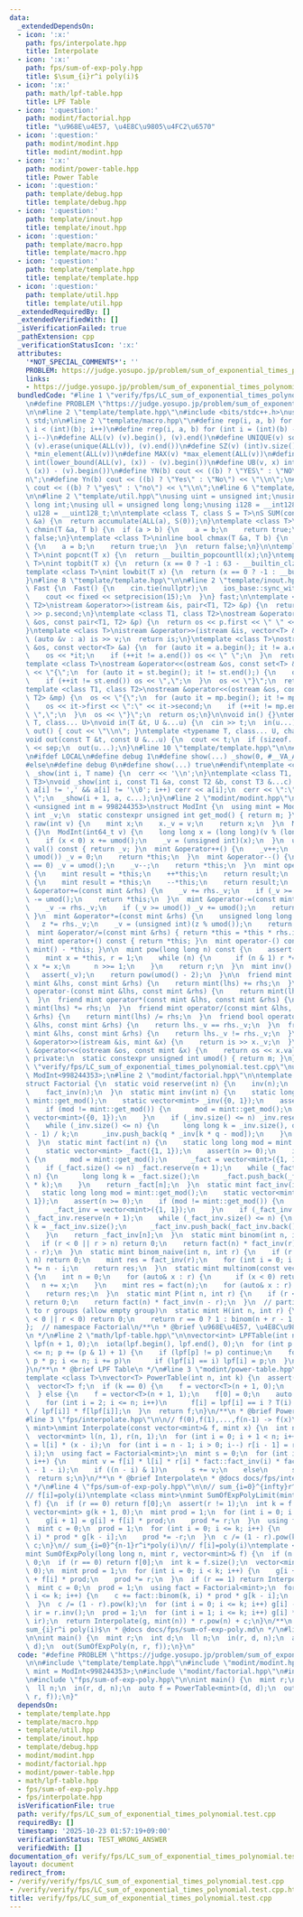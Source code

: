 ```yaml
---
data:
  _extendedDependsOn:
  - icon: ':x:'
    path: fps/interpolate.hpp
    title: Interpolate
  - icon: ':x:'
    path: fps/sum-of-exp-poly.hpp
    title: $\sum_{i}r^i poly(i)$
  - icon: ':x:'
    path: math/lpf-table.hpp
    title: LPF Table
  - icon: ':question:'
    path: modint/factorial.hpp
    title: "\u968E\u4E57, \u4E8C\u9805\u4FC2\u6570"
  - icon: ':question:'
    path: modint/modint.hpp
    title: modint/modint.hpp
  - icon: ':x:'
    path: modint/power-table.hpp
    title: Power Table
  - icon: ':question:'
    path: template/debug.hpp
    title: template/debug.hpp
  - icon: ':question:'
    path: template/inout.hpp
    title: template/inout.hpp
  - icon: ':question:'
    path: template/macro.hpp
    title: template/macro.hpp
  - icon: ':question:'
    path: template/template.hpp
    title: template/template.hpp
  - icon: ':question:'
    path: template/util.hpp
    title: template/util.hpp
  _extendedRequiredBy: []
  _extendedVerifiedWith: []
  _isVerificationFailed: true
  _pathExtension: cpp
  _verificationStatusIcon: ':x:'
  attributes:
    '*NOT_SPECIAL_COMMENTS*': ''
    PROBLEM: https://judge.yosupo.jp/problem/sum_of_exponential_times_polynomial
    links:
    - https://judge.yosupo.jp/problem/sum_of_exponential_times_polynomial
  bundledCode: "#line 1 \"verify/fps/LC_sum_of_exponential_times_polynomial.test.cpp\"\
    \n#define PROBLEM \"https://judge.yosupo.jp/problem/sum_of_exponential_times_polynomial\"\
    \n\n#line 2 \"template/template.hpp\"\n#include <bits/stdc++.h>\nusing namespace\
    \ std;\n\n#line 2 \"template/macro.hpp\"\n#define rep(i, a, b) for (int i = (a);\
    \ i < (int)(b); i++)\n#define rrep(i, a, b) for (int i = (int)(b) - 1; i >= (a);\
    \ i--)\n#define ALL(v) (v).begin(), (v).end()\n#define UNIQUE(v) sort(ALL(v)),\
    \ (v).erase(unique(ALL(v)), (v).end())\n#define SZ(v) (int)v.size()\n#define MIN(v)\
    \ *min_element(ALL(v))\n#define MAX(v) *max_element(ALL(v))\n#define LB(v, x)\
    \ int(lower_bound(ALL(v), (x)) - (v).begin())\n#define UB(v, x) int(upper_bound(ALL(v),\
    \ (x)) - (v).begin())\n#define YN(b) cout << ((b) ? \"YES\" : \"NO\") << \"\\\
    n\";\n#define Yn(b) cout << ((b) ? \"Yes\" : \"No\") << \"\\n\";\n#define yn(b)\
    \ cout << ((b) ? \"yes\" : \"no\") << \"\\n\";\n#line 6 \"template/template.hpp\"\
    \n\n#line 2 \"template/util.hpp\"\nusing uint = unsigned int;\nusing ll = long\
    \ long int;\nusing ull = unsigned long long;\nusing i128 = __int128_t;\nusing\
    \ u128 = __uint128_t;\n\ntemplate <class T, class S = T>\nS SUM(const vector<T>\
    \ &a) {\n  return accumulate(ALL(a), S(0));\n}\ntemplate <class T>\ninline bool\
    \ chmin(T &a, T b) {\n  if (a > b) {\n    a = b;\n    return true;\n  }\n  return\
    \ false;\n}\ntemplate <class T>\ninline bool chmax(T &a, T b) {\n  if (a < b)\
    \ {\n    a = b;\n    return true;\n  }\n  return false;\n}\n\ntemplate <class\
    \ T>\nint popcnt(T x) {\n  return __builtin_popcountll(x);\n}\ntemplate <class\
    \ T>\nint topbit(T x) {\n  return (x == 0 ? -1 : 63 - __builtin_clzll(x));\n}\n\
    template <class T>\nint lowbit(T x) {\n  return (x == 0 ? -1 : __builtin_ctzll(x));\n\
    }\n#line 8 \"template/template.hpp\"\n\n#line 2 \"template/inout.hpp\"\nstruct\
    \ Fast {\n  Fast() {\n    cin.tie(nullptr);\n    ios_base::sync_with_stdio(false);\n\
    \    cout << fixed << setprecision(15);\n  }\n} fast;\n\ntemplate <class T1, class\
    \ T2>\nistream &operator>>(istream &is, pair<T1, T2> &p) {\n  return is >> p.first\
    \ >> p.second;\n}\ntemplate <class T1, class T2>\nostream &operator<<(ostream\
    \ &os, const pair<T1, T2> &p) {\n  return os << p.first << \" \" << p.second;\n\
    }\ntemplate <class T>\nistream &operator>>(istream &is, vector<T> &a) {\n  for\
    \ (auto &v : a) is >> v;\n  return is;\n}\ntemplate <class T>\nostream &operator<<(ostream\
    \ &os, const vector<T> &a) {\n  for (auto it = a.begin(); it != a.end();) {\n\
    \    os << *it;\n    if (++it != a.end()) os << \" \";\n  }\n  return os;\n}\n\
    template <class T>\nostream &operator<<(ostream &os, const set<T> &st) {\n  os\
    \ << \"{\";\n  for (auto it = st.begin(); it != st.end();) {\n    os << *it;\n\
    \    if (++it != st.end()) os << \",\";\n  }\n  os << \"}\";\n  return os;\n}\n\
    template <class T1, class T2>\nostream &operator<<(ostream &os, const map<T1,\
    \ T2> &mp) {\n  os << \"{\";\n  for (auto it = mp.begin(); it != mp.end();) {\n\
    \    os << it->first << \":\" << it->second;\n    if (++it != mp.end()) os <<\
    \ \",\";\n  }\n  os << \"}\";\n  return os;\n}\n\nvoid in() {}\ntemplate <typename\
    \ T, class... U>\nvoid in(T &t, U &...u) {\n  cin >> t;\n  in(u...);\n}\nvoid\
    \ out() { cout << \"\\n\"; }\ntemplate <typename T, class... U, char sep = ' '>\n\
    void out(const T &t, const U &...u) {\n  cout << t;\n  if (sizeof...(u)) cout\
    \ << sep;\n  out(u...);\n}\n#line 10 \"template/template.hpp\"\n\n#line 2 \"template/debug.hpp\"\
    \n#ifdef LOCAL\n#define debug 1\n#define show(...) _show(0, #__VA_ARGS__, __VA_ARGS__)\n\
    #else\n#define debug 0\n#define show(...) true\n#endif\ntemplate <class T>\nvoid\
    \ _show(int i, T name) {\n  cerr << '\\n';\n}\ntemplate <class T1, class T2, class...\
    \ T3>\nvoid _show(int i, const T1 &a, const T2 &b, const T3 &...c) {\n  for (;\
    \ a[i] != ',' && a[i] != '\\0'; i++) cerr << a[i];\n  cerr << \":\" << b << \"\
    \ \";\n  _show(i + 1, a, c...);\n}\n#line 2 \"modint/modint.hpp\"\n\ntemplate\
    \ <unsigned int m = 998244353>\nstruct ModInt {\n  using mint = ModInt;\n  unsigned\
    \ int _v;\n  static constexpr unsigned int get_mod() { return m; }\n  static mint\
    \ raw(int v) {\n    mint x;\n    x._v = v;\n    return x;\n  }\n  ModInt() : _v(0)\
    \ {}\n  ModInt(int64_t v) {\n    long long x = (long long)(v % (long long)(umod()));\n\
    \    if (x < 0) x += umod();\n    _v = (unsigned int)(x);\n  }\n  unsigned int\
    \ val() const { return _v; }\n  mint &operator++() {\n    _v++;\n    if (_v ==\
    \ umod()) _v = 0;\n    return *this;\n  }\n  mint &operator--() {\n    if (_v\
    \ == 0) _v = umod();\n    _v--;\n    return *this;\n  }\n  mint operator++(int)\
    \ {\n    mint result = *this;\n    ++*this;\n    return result;\n  }\n  mint operator--(int)\
    \ {\n    mint result = *this;\n    --*this;\n    return result;\n  }\n\n  mint\
    \ &operator+=(const mint &rhs) {\n    _v += rhs._v;\n    if (_v >= umod()) _v\
    \ -= umod();\n    return *this;\n  }\n  mint &operator-=(const mint &rhs) {\n\
    \    _v -= rhs._v;\n    if (_v >= umod()) _v += umod();\n    return *this;\n \
    \ }\n  mint &operator*=(const mint &rhs) {\n    unsigned long long z = _v;\n \
    \   z *= rhs._v;\n    _v = (unsigned int)(z % umod());\n    return *this;\n  }\n\
    \  mint &operator/=(const mint &rhs) { return *this = *this * rhs.inv(); }\n\n\
    \  mint operator+() const { return *this; }\n  mint operator-() const { return\
    \ mint() - *this; }\n\n  mint pow(long long n) const {\n    assert(0 <= n);\n\
    \    mint x = *this, r = 1;\n    while (n) {\n      if (n & 1) r *= x;\n     \
    \ x *= x;\n      n >>= 1;\n    }\n    return r;\n  }\n  mint inv() const {\n \
    \   assert(_v);\n    return pow(umod() - 2);\n  }\n\n  friend mint operator+(const\
    \ mint &lhs, const mint &rhs) {\n    return mint(lhs) += rhs;\n  }\n  friend mint\
    \ operator-(const mint &lhs, const mint &rhs) {\n    return mint(lhs) -= rhs;\n\
    \  }\n  friend mint operator*(const mint &lhs, const mint &rhs) {\n    return\
    \ mint(lhs) *= rhs;\n  }\n  friend mint operator/(const mint &lhs, const mint\
    \ &rhs) {\n    return mint(lhs) /= rhs;\n  }\n  friend bool operator==(const mint\
    \ &lhs, const mint &rhs) {\n    return lhs._v == rhs._v;\n  }\n  friend bool operator!=(const\
    \ mint &lhs, const mint &rhs) {\n    return lhs._v != rhs._v;\n  }\n  friend istream\
    \ &operator>>(istream &is, mint &x) {\n    return is >> x._v;\n  }\n  friend ostream\
    \ &operator<<(ostream &os, const mint &x) {\n    return os << x.val();\n  }\n\n\
    \ private:\n  static constexpr unsigned int umod() { return m; }\n};\n#line 5\
    \ \"verify/fps/LC_sum_of_exponential_times_polynomial.test.cpp\"\nusing mint =\
    \ ModInt<998244353>;\n#line 2 \"modint/factorial.hpp\"\n\ntemplate <class mint>\n\
    struct Factorial {\n  static void reserve(int n) {\n    inv(n);\n    fact(n);\n\
    \    fact_inv(n);\n  }\n  static mint inv(int n) {\n    static long long mod =\
    \ mint::get_mod();\n    static vector<mint> _inv({0, 1});\n    assert(n != 0);\n\
    \    if (mod != mint::get_mod()) {\n      mod = mint::get_mod();\n      _inv =\
    \ vector<mint>({0, 1});\n    }\n    if (_inv.size() <= n) _inv.reserve(n + 1);\n\
    \    while (_inv.size() <= n) {\n      long long k = _inv.size(), q = (mod + k\
    \ - 1) / k;\n      _inv.push_back(q * _inv[k * q - mod]);\n    }\n    return _inv[n];\n\
    \  }\n  static mint fact(int n) {\n    static long long mod = mint::get_mod();\n\
    \    static vector<mint> _fact({1, 1});\n    assert(n >= 0);\n    if (mod != mint::get_mod())\
    \ {\n      mod = mint::get_mod();\n      _fact = vector<mint>({1, 1});\n    }\n\
    \    if (_fact.size() <= n) _fact.reserve(n + 1);\n    while (_fact.size() <=\
    \ n) {\n      long long k = _fact.size();\n      _fact.push_back(_fact.back()\
    \ * k);\n    }\n    return _fact[n];\n  }\n  static mint fact_inv(int n) {\n \
    \   static long long mod = mint::get_mod();\n    static vector<mint> _fact_inv({1,\
    \ 1});\n    assert(n >= 0);\n    if (mod != mint::get_mod()) {\n      mod = mint::get_mod();\n\
    \      _fact_inv = vector<mint>({1, 1});\n    }\n    if (_fact_inv.size() <= n)\
    \ _fact_inv.reserve(n + 1);\n    while (_fact_inv.size() <= n) {\n      long long\
    \ k = _fact_inv.size();\n      _fact_inv.push_back(_fact_inv.back() * inv(k));\n\
    \    }\n    return _fact_inv[n];\n  }\n  static mint binom(int n, int r) {\n \
    \   if (r < 0 || r > n) return 0;\n    return fact(n) * fact_inv(r) * fact_inv(n\
    \ - r);\n  }\n  static mint binom_naive(int n, int r) {\n    if (r < 0 || r >\
    \ n) return 0;\n    mint res = fact_inv(r);\n    for (int i = 0; i < r; i++) res\
    \ *= n - i;\n    return res;\n  }\n  static mint multinom(const vector<int>& r)\
    \ {\n    int n = 0;\n    for (auto& x : r) {\n      if (x < 0) return 0;\n   \
    \   n += x;\n    }\n    mint res = fact(n);\n    for (auto& x : r) res *= fact_inv(x);\n\
    \    return res;\n  }\n  static mint P(int n, int r) {\n    if (r < 0 || r > n)\
    \ return 0;\n    return fact(n) * fact_inv(n - r);\n  }\n  // partition n items\
    \ to r groups (allow empty group)\n  static mint H(int n, int r) {\n    if (n\
    \ < 0 || r < 0) return 0;\n    return r == 0 ? 1 : binom(n + r - 1, r);\n  }\n\
    };  // namespace Factorial\n/**\n * @brief \u968E\u4E57, \u4E8C\u9805\u4FC2\u6570\
    \n */\n#line 2 \"math/lpf-table.hpp\"\n\nvector<int> LPFTable(int n) {\n  vector<int>\
    \ lpf(n + 1, 0);\n  iota(lpf.begin(), lpf.end(), 0);\n  for (int p = 2; p * p\
    \ <= n; p += (p & 1) + 1) {\n    if (lpf[p] != p) continue;\n    for (int i =\
    \ p * p; i <= n; i += p)\n      if (lpf[i] == i) lpf[i] = p;\n  }\n  return lpf;\n\
    }\n/**\n * @brief LPF Table\n */\n#line 3 \"modint/power-table.hpp\"\n\n// 0^k,1^k,2^k,...,n^k\n\
    template <class T>\nvector<T> PowerTable(int n, int k) {\n  assert(k >= 0);\n\
    \  vector<T> f;\n  if (k == 0) {\n    f = vector<T>(n + 1, 0);\n    f[0] = 1;\n\
    \  } else {\n    f = vector<T>(n + 1, 1);\n    f[0] = 0;\n    auto lpf = LPFTable(n);\n\
    \    for (int i = 2; i <= n; i++)\n      f[i] = lpf[i] == i ? T(i).pow(k) : f[i\
    \ / lpf[i]] * f[lpf[i]];\n  }\n  return f;\n}\n/**\n * @brief Power Table\n */\n\
    #line 3 \"fps/interpolate.hpp\"\n\n// f(0),f(1),...,f(n-1) -> f(x)\ntemplate <class\
    \ mint>\nmint Interpolate(const vector<mint>& f, mint x) {\n  int n = f.size();\n\
    \  vector<mint> l(n, 1), r(n, 1);\n  for (int i = 0; i + 1 < n; i++) l[i + 1]\
    \ = l[i] * (x - i);\n  for (int i = n - 1; i > 0; i--) r[i - 1] = r[i] * (x -\
    \ i);\n  using fact = Factorial<mint>;\n  mint s = 0;\n  for (int i = 0; i < n;\
    \ i++) {\n    mint v = f[i] * l[i] * r[i] * fact::fact_inv(i) * fact::fact_inv(n\
    \ - 1 - i);\n    if ((n - i) & 1)\n      s += v;\n    else\n      s -= v;\n  }\n\
    \  return s;\n}\n/**\n * @brief Interpolate\n * @docs docs/fps/interpolate.md\n\
    \ */\n#line 4 \"fps/sum-of-exp-poly.hpp\"\n\n// sum_{i=0}^{infty}r^i*poly(i)\n\
    // f[i]=poly(i)\ntemplate <class mint>\nmint SumOfExpPolyLimit(mint r, vector<mint>&\
    \ f) {\n  if (r == 0) return f[0];\n  assert(r != 1);\n  int k = f.size();\n \
    \ vector<mint> g(k + 1, 0);\n  mint prod = 1;\n  for (int i = 0; i < k; i++) {\n\
    \    g[i + 1] = g[i] + f[i] * prod;\n    prod *= r;\n  }\n  using fact = Factorial<mint>;\n\
    \  mint c = 0;\n  prod = 1;\n  for (int i = 0; i <= k; i++) {\n    c += fact::binom(k,\
    \ i) * prod * g[k - i];\n    prod *= -r;\n  }\n  c /= (1 - r).pow(k);\n  return\
    \ c;\n}\n// sum_{i=0}^{n-1}r^i*poly(i)\n// f[i]=poly(i)\ntemplate <class mint>\n\
    mint SumOfExpPoly(long long n, mint r, vector<mint>& f) {\n  if (n <= 0) return\
    \ 0;\n  if (r == 0) return f[0];\n  int k = f.size();\n  vector<mint> g(k + 1,\
    \ 0);\n  mint prod = 1;\n  for (int i = 0; i < k; i++) {\n    g[i + 1] = g[i]\
    \ + f[i] * prod;\n    prod *= r;\n  }\n  if (r == 1) return Interpolate(g, mint(n));\n\
    \  mint c = 0;\n  prod = 1;\n  using fact = Factorial<mint>;\n  for (int i = 0;\
    \ i <= k; i++) {\n    c += fact::binom(k, i) * prod * g[k - i];\n    prod *= -r;\n\
    \  }\n  c /= (1 - r).pow(k);\n  for (int i = 0; i <= k; i++) g[i] -= c;\n  mint\
    \ ir = r.inv();\n  prod = 1;\n  for (int i = 1; i <= k; i++) g[i] *= (prod *=\
    \ ir);\n  return Interpolate(g, mint(n)) * r.pow(n) + c;\n}\n/**\n * @brief $\\\
    sum_{i}r^i poly(i)$\n * @docs docs/fps/sum-of-exp-poly.md\n */\n#line 9 \"verify/fps/LC_sum_of_exponential_times_polynomial.test.cpp\"\
    \n\nint main() {\n  mint r;\n  int d;\n  ll n;\n  in(r, d, n);\n  auto f = PowerTable<mint>(d,\
    \ d);\n  out(SumOfExpPoly(n, r, f));\n}\n"
  code: "#define PROBLEM \"https://judge.yosupo.jp/problem/sum_of_exponential_times_polynomial\"\
    \n\n#include \"template/template.hpp\"\n#include \"modint/modint.hpp\"\nusing\
    \ mint = ModInt<998244353>;\n#include \"modint/factorial.hpp\"\n#include \"modint/power-table.hpp\"\
    \n#include \"fps/sum-of-exp-poly.hpp\"\n\nint main() {\n  mint r;\n  int d;\n\
    \  ll n;\n  in(r, d, n);\n  auto f = PowerTable<mint>(d, d);\n  out(SumOfExpPoly(n,\
    \ r, f));\n}"
  dependsOn:
  - template/template.hpp
  - template/macro.hpp
  - template/util.hpp
  - template/inout.hpp
  - template/debug.hpp
  - modint/modint.hpp
  - modint/factorial.hpp
  - modint/power-table.hpp
  - math/lpf-table.hpp
  - fps/sum-of-exp-poly.hpp
  - fps/interpolate.hpp
  isVerificationFile: true
  path: verify/fps/LC_sum_of_exponential_times_polynomial.test.cpp
  requiredBy: []
  timestamp: '2025-10-23 01:57:19+09:00'
  verificationStatus: TEST_WRONG_ANSWER
  verifiedWith: []
documentation_of: verify/fps/LC_sum_of_exponential_times_polynomial.test.cpp
layout: document
redirect_from:
- /verify/verify/fps/LC_sum_of_exponential_times_polynomial.test.cpp
- /verify/verify/fps/LC_sum_of_exponential_times_polynomial.test.cpp.html
title: verify/fps/LC_sum_of_exponential_times_polynomial.test.cpp
---
```

